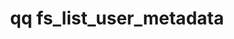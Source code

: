 ---
category: fs
command: fs_list_user_metadata
keywords: qq, qq_cli, fs_list_user_metadata
optional_options:
- alternate: []
  help: File path
  name: --path
  required: false
- alternate: []
  help: File ID
  name: --id
  required: false
- alternate: []
  help: 'In Qumulo Core, there are two types of user metadata, generic and S3.

    By default, qq CLI commands manipulate generic metadata.

    When you use the --s3 flag, Qumulo Core makes user metadata visible to the S3
    protocol as object metadata.

    '
  name: --s3
  required: false
- alternate: []
  help: 'Output the response in json.

    Without this option, keys and values will only show the first 50 characters.'
  name: --json
  required: false
- alternate: []
  help: Snapshot ID to read user metadata from
  name: --snapshot
  required: false
- alternate: []
  help: Print binary values as hex
  name: --hex
  required: false
- alternate: []
  help: Print binary values as base64
  name: --base64
  required: false
permalink: /qq-cli-command-guide/fs/fs_list_user_metadata.html
positional_options: []
sidebar: qq_cli_command_reference_sidebar
summary: This section explains how to use the <code>qq fs_list_user_metadata</code>
  command.
synopsis: Retrieve user metadata of the specified type for a file
title: qq fs_list_user_metadata
usage: "qq fs_list_user_metadata [-h] (--path PATH | --id ID) [--s3] [--json] [--snapshot\
  \ SNAPSHOT]\n    [--hex | --base64]"

---